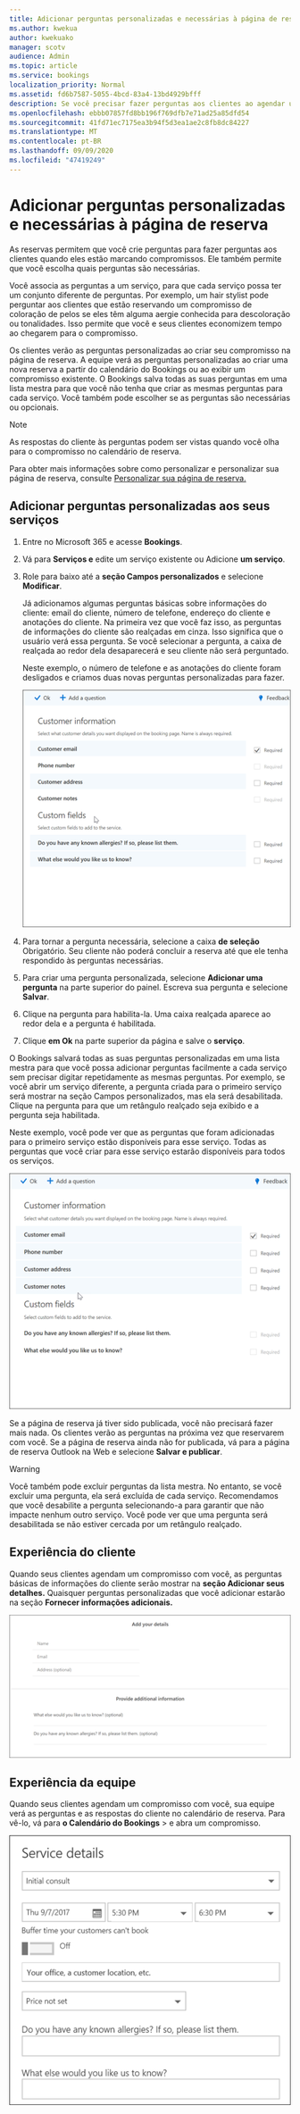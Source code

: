 ```yaml
---
title: Adicionar perguntas personalizadas e necessárias à página de reserva
ms.author: kwekua
author: kwekuako
manager: scotv
audience: Admin
ms.topic: article
ms.service: bookings
localization_priority: Normal
ms.assetid: fd6b7587-5055-4bcd-83a4-13bd4929bfff
description: Se você precisar fazer perguntas aos clientes ao agendar um compromisso com você online, você poderá adicionar perguntas personalizadas e perguntas necessárias à página de reserva.
ms.openlocfilehash: ebbb07857fd8bb196f769dfb7e71ad25a85dfd54
ms.sourcegitcommit: 41fd71ec7175ea3b94f5d3ea1ae2c8fb8dc84227
ms.translationtype: MT
ms.contentlocale: pt-BR
ms.lasthandoff: 09/09/2020
ms.locfileid: "47419249"
---
```

# <a name="add-custom-and-required-questions-to-the-booking-page"></a>Adicionar perguntas personalizadas e necessárias à página de reserva

As reservas permitem que você crie perguntas para fazer perguntas aos clientes quando eles estão marcando compromissos. Ele também permite que você escolha quais perguntas são necessárias.

Você associa as perguntas a um serviço, para que cada serviço possa ter um conjunto diferente de perguntas. Por exemplo, um hair stylist pode perguntar aos clientes que estão reservando um compromisso de coloração de pelos se eles têm alguma aergie conhecida para descoloração ou tonalidades. Isso permite que você e seus clientes economizem tempo ao chegarem para o compromisso.

Os clientes verão as perguntas personalizadas ao criar seu compromisso na página de reserva. A equipe verá as perguntas personalizadas ao criar uma nova reserva a partir do calendário do Bookings ou ao exibir um compromisso existente. O Bookings salva todas as suas perguntas em uma lista mestra para que você não tenha que criar as mesmas perguntas para cada serviço. Você também pode escolher se as perguntas são necessárias ou opcionais.

> [!NOTE]
> As respostas do cliente às perguntas podem ser vistas quando você olha para o compromisso no calendário de reserva.

Para obter mais informações sobre como personalizar e personalizar sua página de reserva, consulte [Personalizar sua página de reserva.](customize-booking-page.md)

## <a name="add-custom-questions-to-your-services"></a>Adicionar perguntas personalizadas aos seus serviços

1. Entre no Microsoft 365 e acesse **Bookings**.

1. Vá para **Serviços e** edite um serviço existente ou Adicione **um serviço**.

1. Role para baixo até a **seção Campos personalizados** e selecione **Modificar**.

   Já adicionamos algumas perguntas básicas sobre informações do cliente: email do cliente, número de telefone, endereço do cliente e anotações do cliente. Na primeira vez que você faz isso, as perguntas de informações do cliente são realçadas em cinza. Isso significa que o usuário verá essa pergunta. Se você selecionar a pergunta, a caixa de realçada ao redor dela desaparecerá e seu cliente não será perguntado.

   Neste exemplo, o número de telefone e as anotações do cliente foram desligados e criamos duas novas perguntas personalizadas para fazer.

   ![Imagem da tela de perguntas personalizadas](../media/bookings-questions-custom-fields.png)

1. Para tornar a pergunta necessária, selecione a caixa **de seleção** Obrigatório. Seu cliente não poderá concluir a reserva até que ele tenha respondido às perguntas necessárias.

1. Para criar uma pergunta personalizada, selecione **Adicionar uma pergunta** na parte superior do painel. Escreva sua pergunta e selecione **Salvar**.

1. Clique na pergunta para habilita-la. Uma caixa realçada aparece ao redor dela e a pergunta é habilitada.

1. Clique **em Ok** na parte superior da página e salve o **serviço**.

O Bookings salvará todas as suas perguntas personalizadas em uma lista mestra para que você possa adicionar perguntas facilmente a cada serviço sem precisar digitar repetidamente as mesmas perguntas. Por exemplo, se você abrir um serviço diferente, a pergunta criada para o primeiro serviço será mostrar na seção Campos personalizados, mas ela será desabilitada. Clique na pergunta para que um retângulo realçado seja exibido e a pergunta seja habilitada.

Neste exemplo, você pode ver que as perguntas que foram adicionadas para o primeiro serviço estão disponíveis para esse serviço. Todas as perguntas que você criar para esse serviço estarão disponíveis para todos os serviços.

   ![Imagem de perguntas que aparecem para vários serviços](../media/bookings-questions-services.png)

Se a página de reserva já tiver sido publicada, você não precisará fazer mais nada. Os clientes verão as perguntas na próxima vez que reservarem com você. Se a página de reserva ainda não  for publicada, vá para a página de reserva Outlook na Web e selecione **Salvar e publicar**.

> [!WARNING]
> Você também pode excluir perguntas da lista mestra. No entanto, se você excluir uma pergunta, ela será excluída de cada serviço. Recomendamos que você desabilite a pergunta selecionando-a para garantir que não impacte nenhum outro serviço. Você pode ver que uma pergunta será desabilitada se não estiver cercada por um retângulo realçado.

## <a name="customer-experience"></a>Experiência do cliente

Quando seus clientes agendam um compromisso com você, as perguntas básicas de informações do cliente serão mostrar na **seção Adicionar seus detalhes.** Quaisquer perguntas personalizadas que você adicionar estarão na seção **Fornecer informações adicionais.**

![Imagem do que os clientes veem quando as perguntas são habilitadas](../media/bookings-questions-customer.png)

## <a name="staff-experience"></a>Experiência da equipe

Quando seus clientes agendam um compromisso com você, sua equipe verá as perguntas e as respostas do cliente no calendário de reserva. Para vê-lo, vá para **o Calendário do Bookings** \>  e abra um compromisso.

![Imagem do que a equipe vê quando as perguntas são habilitadas](../media/bookings-questions-staff.png)

